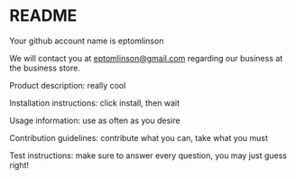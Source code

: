 # README

Your github account name is eptomlinson

We will contact you at eptomlinson@gmail.com regarding our business at the business store.

Product description: really cool

Installation instructions: click install, then wait

Usage information: use as often as you desire

Contribution guidelines: contribute what you can, take what you must

Test instructions: make sure to answer every question, you may just guess right!
